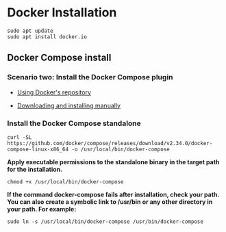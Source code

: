 # Docker Installation

```
sudo apt update
sudo apt install docker.io
```
## Docker Compose install 
### Scenario two: Install the Docker Compose plugin

- [Using Docker's repository](https://docs.docker.com/compose/install/linux/#install-using-the-repository)

- [Downloading and installing manually](https://docs.docker.com/compose/install/linux/#install-the-plugin-manually)

### Install the Docker Compose standalone

```
curl -SL https://github.com/docker/compose/releases/download/v2.34.0/docker-compose-linux-x86_64 -o /usr/local/bin/docker-compose
```

**Apply executable permissions to the standalone binary in the target path for the installation.**


``` 
chmod +x /usr/local/bin/docker-compose
```
**If the command docker-compose fails after installation, check your path. You can also create a symbolic link to /usr/bin or any other directory in your path. For example:**

```
sudo ln -s /usr/local/bin/docker-compose /usr/bin/docker-compose
```